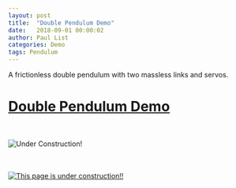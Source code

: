 ```yaml
---
layout: post
title:  "Double Pendulum Demo"
date:   2018-09-01 00:00:02
author: Paul List
categories: Demo
tags: Pendulum
---
```


A frictionless double pendulum with two massless links and servos.

# [Double Pendulum Demo](https://listpau.github.io/pendulum/pendularm2.html)

<br/>

![Under Construction!](https://github.com/listpau/demo/blob/gh-pages/assets/constructiontrucks.gif)

<br/>
<br/>

<a href="https://github.com/listpau/demo/blob/gh-pages/assets/constructiontrucks.gif" data-lightbox="constructiontrucks" data-title="Under Construction!!">
  <img src="https://github.com/listpau/demo/blob/gh-pages/assets/constructiontrucks.gif" title="This page is under construction!!">
</a>
